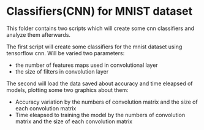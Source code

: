 # Classifiers(CNN) for MNIST dataset

This folder contains two scripts which will create some cnn classifiers and analyze them afterwards.

The first script will create some classifiers for the mnist dataset using tensorflow cnn. Will be varied two parameters:

* the number of features maps used in convolutional layer
* the size of filters in convolution layer

The second will load the data saved about accuracy and time eleapsed of models, plotting some two graphics about them:

* Accuracy variation by the numbers of convolution matrix and the size of each convolution matrix
* Time eleapsed to training the model by the numbers of convolution matrix and the size of each convolution matrix
